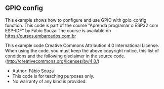 ## GPIO config
This example shows how to configure and use GPIO with gpio_config function.
This code is part of the course "Aprenda programar o ESP32 com ESP-IDF" by Fábio Souza
The course is available on https://cursos.embarcados.com.br

This example code Creative Commons Attribution 4.0 International License.
When using the code, you must keep the above copyright notice,
this list of conditions and the following disclaimer in the source code.
(http://creativecommons.org/licenses/by/4.0/)

* Author: Fábio Souza
* This code is for teaching purposes only.
* No warranty of any kind is provided.
